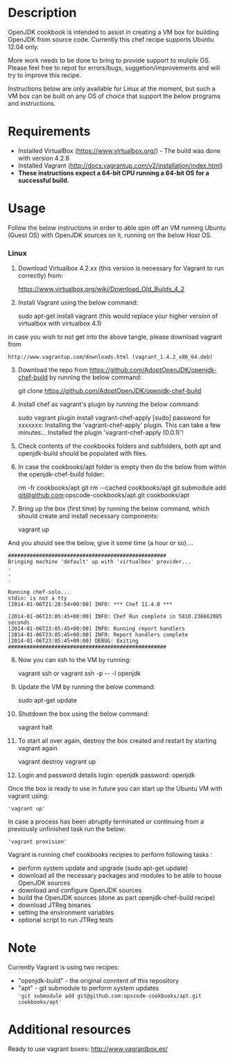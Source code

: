 Description
===========
OpenJDK cookbook is intended to assist in creating a VM box for building OpenJDK from source code. Currently this chef recipe supports Ubuntu 12.04 only.

More work needs to be done to bring to provide support to muliple OS. Please feel free to repot for errors/bugs, suggetion/improvements and will try to improve this recipe.

Instructions below are only available for Linux at the moment, but such a VM box can be built on any OS of choice that support the below programs and instructions.


Requirements
============
- Installed VirtualBox (https://www.virtualbox.org/) - The build was done with version 4.2.8 
- Installed Vagrant (http://docs.vagrantup.com/v2/installation/index.html)
- <b>These instructions expect a 64-bit CPU running a 64-bit OS for a successful build.</b>

Usage
=====

Follow the below instructions in order to able spin off an VM running Ubuntu (Guest OS) with OpenJDK sources on it, running on the below Host OS.

### Linux

 1) Download Virtualbox 4.2.xx (this version is necessary for Vagrant to run correctly) from:
    
    https://www.virtualbox.org/wiki/Download_Old_Builds_4_2

 2) Install Vagrant using the below command:
    
    sudo apt-get install vagrant 
    (this would replace your higher version of virtualbox with virtualbox 4.1)

   in case you wish to not get into the above tangle, please download vagrant from

    http://www.vagrantup.com/downloads.html (vagrant_1.4.2_x86_64.deb)

 3) Download the repo from https://github.com/AdoptOpenJDK/openjdk-chef-build by running the below command:

    git clone https://github.com/AdoptOpenJDK/openjdk-chef-build

 4) Install chef as vagrant's plugin by running the below command:

    sudo vagrant plugin install vagrant-chef-apply
    [sudo] password for xxxxxxx: 
    Installing the 'vagrant-chef-apply' plugin. This can take a few minutes...
    Installed the plugin 'vagrant-chef-apply (0.0.1)'!

 5) Check contents of the cookbooks folders and subfolders, both apt and openjdk-build should be populated with files.

 6) In case the cookbooks/apt folder is empty then do the below from within the openjdk-chef-build folder:

    rm -fr cookbooks/apt
    git rm --cached cookbooks/apt
    git submodule add git@github.com:opscode-cookbooks/apt.git cookbooks/apt

 7) Bring up the box (first time) by running the below command, which should create and install necessary components:
    
    vagrant up	
    
   And you should see the below, give it some time (a hour or so)....
   
    ###################################################
    Bringing machine 'default' up with 'virtualbox' provider...
    .
    .
    .

    Running chef-solo...
    stdin: is not a tty
    [2014-01-06T21:28:54+00:00] INFO: *** Chef 11.4.0 ***

    [2014-01-06T23:05:45+00:00] INFO: Chef Run complete in 5810.238662085 seconds
    [2014-01-06T23:05:45+00:00] INFO: Running report handlers
    [2014-01-06T23:05:45+00:00] INFO: Report handlers complete
    [2014-01-06T23:05:45+00:00] DEBUG: Exiting
    ###################################################

 8) Now you can ssh to the VM by running:

    vagrant ssh
    or
    vagrant ssh -p -- -l openjdk

 9) Update the VM by running the below command:

    sudo apt-get update

10) Shutdown the box using the below command:

    vagrant halt

11) To start all over again, destroy the box created and restart by starting vagrant again

    vagrant destroy
    vagrant up

12) Login and password details
login: openjdk
password: openjdk


Once the box is ready to use in future you can start up the Ubuntu VM with vagrant using:

``'vagrant up'``

In case a process has been abruptly terminated or continuing from a previously unfinished task run the below:

``'vagrant provision'``


Vagrant is running chef cookbooks recipies to perform following tasks : 

- perform system update and upgrade (sudo apt-get update)
- download all the necessary packages and modules to be able to house OpenJDK sources 
- download and configure OpenJDK sources
- build the OpenJDK sources (done as part openjdk-chef-build recipe)
- download JTReg binaries
- setting the environment variables
- optional script to run JTReg tests 

Note
====
Currently Vagrant is using two recipes: 
- "openjdk-build" - the original conntent of this repository
- "apt" - git submodule to perform system updates    
``'git submodule add git@github.com:opscode-cookbooks/apt.git cookbooks/apt'``


Additional resources
====================
Ready to use vagrant boxes: http://www.vagrantbox.es/
